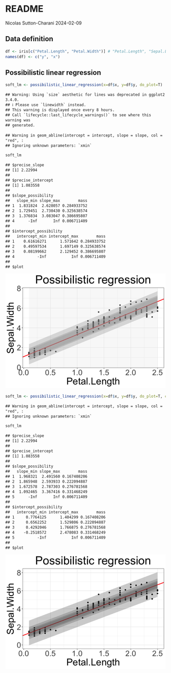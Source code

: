 README
================
Nicolas Sutton-Charani
2024-02-09

## Data definition

``` r
df <- iris[c("Petal.Length", "Petal.Width")] # "Petal.Length", "Sepal.Length"
names(df) <- c("y", "x")
```

## Possibilistic linear regression

``` r
soft_lm <- possibilistic_linear_regression(x=df$x, y=df$y, do_plot=T)
```

    ## Warning: Using `size` aesthetic for lines was deprecated in ggplot2 3.4.0.
    ## ℹ Please use `linewidth` instead.
    ## This warning is displayed once every 8 hours.
    ## Call `lifecycle::last_lifecycle_warnings()` to see where this warning was
    ## generated.

    ## Warning in geom_abline(intercept = intercept, slope = slope, col = "red", :
    ## Ignoring unknown parameters: `xmin`

``` r
soft_lm
```

    ## $precise_slope
    ## [1] 2.22994
    ## 
    ## $precise_intercept
    ## [1] 1.083558
    ## 
    ## $slope_possibility
    ##   slope_min slope_max        mass
    ## 1  1.831824  2.628057 0.284933752
    ## 2  1.729451  2.730430 0.325638574
    ## 3  1.376834  3.083047 0.386695807
    ## 4      -Inf       Inf 0.006711409
    ## 
    ## $intercept_possibility
    ##   intercept_min intercept_max        mass
    ## 1    0.61616271      1.571642 0.284933752
    ## 2    0.49597534      1.697149 0.325638574
    ## 3    0.08199662      2.129452 0.386695807
    ## 4          -Inf           Inf 0.006711409
    ## 
    ## $plot

![](possibilistic_linear_regression_1st_example-1.png)<!-- -->

``` r
soft_lm <- possibilistic_linear_regression(x=df$x, y=df$y, do_plot=T, confidences=seq(from=0.5, to=0.99, length.out=4))
```

    ## Warning in geom_abline(intercept = intercept, slope = slope, col = "red", :
    ## Ignoring unknown parameters: `xmin`

``` r
soft_lm
```

    ## $precise_slope
    ## [1] 2.22994
    ## 
    ## $precise_intercept
    ## [1] 1.083558
    ## 
    ## $slope_possibility
    ##   slope_min slope_max        mass
    ## 1  1.968321  2.491560 0.167408206
    ## 2  1.865948  2.593933 0.222094887
    ## 3  1.672578  2.787303 0.276781568
    ## 4  1.092465  3.367416 0.331468249
    ## 5      -Inf       Inf 0.006711409
    ## 
    ## $intercept_possibility
    ##   intercept_min intercept_max        mass
    ## 1     0.7764125      1.404299 0.167408206
    ## 2     0.6562252      1.529806 0.222094887
    ## 3     0.4292046      1.766875 0.276781568
    ## 4    -0.2518572      2.478083 0.331468249
    ## 5          -Inf           Inf 0.006711409
    ## 
    ## $plot

![](possibilistic_linear_regression_2nd_example-1.png)<!-- -->
